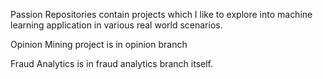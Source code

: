 Passion Repositories contain projects which I like to explore into machine learning application in various real world scenarios.

Opinion Mining project is in opinion branch

Fraud Analytics is in fraud analytics branch itself.



